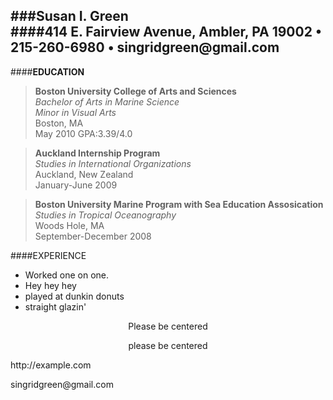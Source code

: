 ###**Susan I. Green**  
####**414 E. Fairview Avenue, Ambler, PA 19002 • 215-260-6980 • singridgreen@<i></i>gmail.com**  
---  
####**EDUCATION**  
>**Boston University College of Arts and Sciences**    
>_Bachelor of Arts in Marine Science_    
>_Minor in Visual Arts_  
>Boston, MA  
>May 2010 GPA:3.39/4.0  
  
>**Auckland Internship Program**  
>_Studies in International Organizations_  
>Auckland, New Zealand  
>January-June 2009  
  
>**Boston University Marine Program with Sea Education Assosication**  
>_Studies in Tropical Oceanography_  
>Woods Hole, MA  
>September-December 2008  
  
####EXPERIENCE    


* Worked one on one.
* Hey hey hey
* played at dunkin donuts
* straight glazin'

<center>Please be centered</center>
<p style="text-align: center;">please be centered</p>  
http://<span></span>example.com


singridgreen@<i></i>gmail.com

